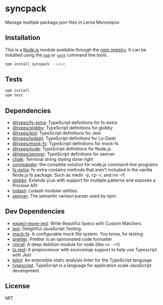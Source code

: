 # syncpack

Manage multiple package.json files in Lerna Monorepos

## Installation

This is a [Node.js](https://nodejs.org/) module available through the
[npm registry](https://www.npmjs.com/). It can be installed using the
[`npm`](https://docs.npmjs.com/getting-started/installing-npm-packages-locally)
or
[`yarn`](https://yarnpkg.com/en/)
command line tools.

```sh
npm install syncpack --save
```

## Tests

```sh
npm install
npm test
```

## Dependencies

* [@types/fs-extra](http://ghub.io/@types/fs-extra): TypeScript definitions for fs-extra
* [@types/globby](http://ghub.io/@types/globby): TypeScript definitions for globby
* [@types/jest](http://ghub.io/@types/jest): TypeScript definitions for Jest
* [@types/lodash](http://ghub.io/@types/lodash): TypeScript definitions for Lo-Dash
* [@types/mock-fs](http://ghub.io/@types/mock-fs): TypeScript definitions for mock-fs
* [@types/node](http://ghub.io/@types/node): TypeScript definitions for Node.js
* [@types/semver](http://ghub.io/@types/semver): TypeScript definitions for semver
* [chalk](http://ghub.io/chalk): Terminal string styling done right
* [commander](http://ghub.io/commander): the complete solution for node.js command-line programs
* [fs-extra](http://ghub.io/fs-extra): fs-extra contains methods that aren&#39;t included in the vanilla Node.js fs package. Such as mkdir -p, cp -r, and rm -rf.
* [globby](http://ghub.io/globby): Extends `glob` with support for multiple patterns and exposes a Promise API
* [lodash](http://ghub.io/lodash): Lodash modular utilities.
* [semver](http://ghub.io/semver): The semantic version parser used by npm.

## Dev Dependencies

* [expect-more-jest](http://ghub.io/expect-more-jest): Write Beautiful Specs with Custom Matchers
* [jest](http://ghub.io/jest): Delightful JavaScript Testing.
* [mock-fs](http://ghub.io/mock-fs): A configurable mock file system. You know, for testing.
* [prettier](http://ghub.io/prettier): Prettier is an opinionated code formatter
* [rimraf](http://ghub.io/rimraf): A deep deletion module for node (like `rm -rf`)
* [ts-jest](http://ghub.io/ts-jest): A preprocessor with sourcemap support to help use Typescript with Jest
* [tslint](http://ghub.io/tslint): An extensible static analysis linter for the TypeScript language
* [typescript](http://ghub.io/typescript): TypeScript is a language for application scale JavaScript development

## License

MIT
